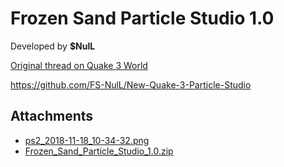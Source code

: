 # Frozen Sand Particle Studio 1.0

Developed by **$NulL**

[Original thread on Quake 3 World](https://www.quake3world.com/forum/viewtopic.php?f=10&t=37893)

https://github.com/FS-NulL/New-Quake-3-Particle-Studio

## Attachments

- [ps2_2018-11-18_10-34-32.png](https://trello.com/1/cards/5eadf805fe8a031312982a57/attachments/5eadf806fe8a031312982aac/download/ps2_2018-11-18_10-34-32.png)
- [Frozen_Sand_Particle_Studio_1.0.zip](https://trello.com/1/cards/5eadf805fe8a031312982a57/attachments/5eadf806fe8a031312982aae/download/Frozen_Sand_Particle_Studio_1.0.zip)
